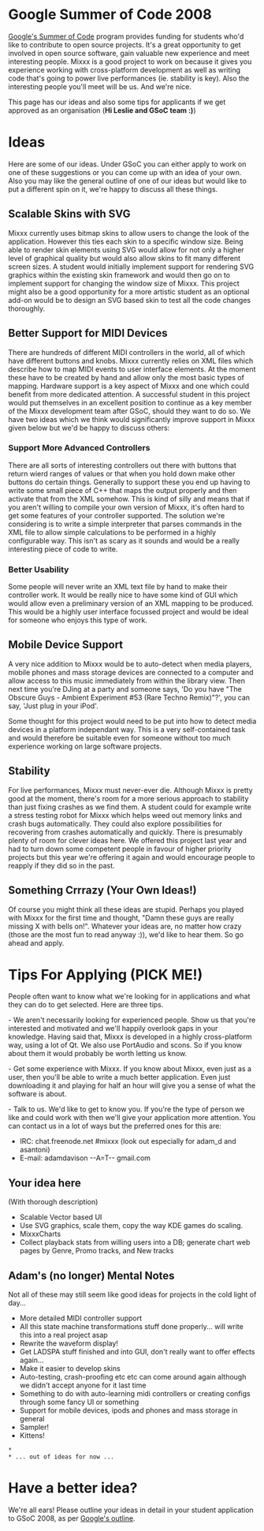 # Google Summer of Code 2008

[Google's Summer of Code](http://code.google.com/soc/) program provides
funding for students who'd like to contribute to open source projects.
It's a great opportunity to get involved in open source software, gain
valuable new experience and meet interesting people. Mixxx is a good
project to work on because it gives you experience working with
cross-platform development as well as writing code that's going to power
live performances (ie. stability is key). Also the interesting people
you'll meet will be us. And we're nice.

This page has our ideas and also some tips for applicants if we get
approved as an organisation (**Hi Leslie and GSoC team :)**)

# Ideas

Here are some of our ideas. Under GSoC you can either apply to work on
one of these suggestions or you can come up with an idea of your own.
Also you may like the general outline of one of our ideas but would like
to put a different spin on it, we're happy to discuss all these things.

## Scalable Skins with SVG

Mixxx currently uses bitmap skins to allow users to change the look of
the application. However this ties each skin to a specific window size.
Being able to render skin elements using SVG would allow for not only a
higher level of graphical quality but would also allow skins to fit many
different screen sizes. A student would initially implement support for
rendering SVG graphics within the existing skin framework and would then
go on to implement support for changing the window size of Mixxx. This
project might also be a good opportunity for a more artistic student as
an optional add-on would be to design an SVG based skin to test all the
code changes thoroughly.

## Better Support for MIDI Devices

There are hundreds of different MIDI controllers in the world, all of
which have different buttons and knobs. Mixxx currently relies on XML
files which describe how to map MIDI events to user interface elements.
At the moment these have to be created by hand and allow only the most
basic types of mapping. Hardware support is a key aspect of Mixxx and
one which could benefit from more dedicated attention. A successful
student in this project would put themselves in an excellent position to
continue as a key member of the Mixxx development team after GSoC,
should they want to do so. We have two ideas which we think would
significantly improve support in Mixxx given below but we'd be happy to
discuss others:

### Support More Advanced Controllers

There are all sorts of interesting controllers out there with buttons
that return wierd ranges of values or that when you hold down make other
buttons do certain things. Generally to support these you end up having
to write some small piece of C++ that maps the output properly and then
activate that from the XML somehow. This is kind of silly and means that
if you aren't willing to compile your own version of Mixxx, it's often
hard to get some features of your controller supported. The solution
we're considering is to write a simple interpreter that parses commands
in the XML file to allow simple calculations to be performed in a highly
configurable way. This isn't as scary as it sounds and would be a really
interesting piece of code to write.

### Better Usability

Some people will never write an XML text file by hand to make their
controller work. It would be really nice to have some kind of GUI which
would allow even a preliminary version of an XML mapping to be produced.
This would be a highly user interface focussed project and would be
ideal for someone who enjoys this type of work.

## Mobile Device Support

A very nice addition to Mixxx would be to auto-detect when media
players, mobile phones and mass storage devices are connected to a
computer and allow access to this music immediately from within the
library view. Then next time you're DJing at a party and someone says,
'Do you have "The Obscure Guys - Ambient Experiment \#53 (Rare Techno
Remix)"?', you can say, 'Just plug in your iPod'.

Some thought for this project would need to be put into how to detect
media devices in a platform independant way. This is a very
self-contained task and would therefore be suitable even for someone
without too much experience working on large software projects.

## Stability

For live performances, Mixxx must never-ever die. Although Mixxx is
pretty good at the moment, there's room for a more serious approach to
stability than just fixing crashes as we find them. A student could for
example write a stress testing robot for Mixxx which helps weed out
memory links and crash bugs automatically. They could also explore
possibilities for recovering from crashes automatically and quickly.
There is presumably plenty of room for clever ideas here. We offered
this project last year and had to turn down some competent people in
favour of higher priority projects but this year we're offering it again
and would encourage people to reapply if they did so in the past.

## Something Crrrazy (Your Own Ideas\!)

Of course you might think all these ideas are stupid. Perhaps you played
with Mixxx for the first time and thought, "Damn these guys are really
missing X with bells on\!". Whatever your ideas are, no matter how crazy
(those are the most fun to read anyway :)), we'd like to hear them. So
go ahead and apply.

# Tips For Applying (PICK ME\!)

People often want to know what we're looking for in applications and
what they can do to get selected. Here are three tips.

\- We aren't necessarily looking for experienced people. Show us that
you're interested and motivated and we'll happily overlook gaps in your
knowledge. Having said that, Mixxx is developed in a highly
cross-platform way, using a lot of Qt. We also use PortAudio and scons.
So if you know about them it would probably be worth letting us know.

\- Get some experience with Mixxx. If you know about Mixxx, even just as
a user, then you'll be able to write a much better application. Even
just downloading it and playing for half an hour will give you a sense
of what the software is about.

\- Talk to us. We'd like to get to know you. If you're the type of
person we like and could work with then we'll give your application more
attention. You can contact us in a lot of ways but the preferred ones
for this are:

  - IRC: chat.freenode.net \#mixxx (look out especially for adam\_d and
    asantoni)
  - E-mail: adamdavison --A=T-- gmail.com

## Your idea here

(With thorough description)

  - Scalable Vector based UI
  - Use SVG graphics, scale them, copy the way KDE games do scaling.
  - MixxxCharts
  - Collect playback stats from willing users into a DB; generate chart
    web pages by Genre, Promo tracks, and New tracks

## Adam's (no longer) Mental Notes

Not all of these may still seem like good ideas for projects in the cold
light of day...

  - More detailed MIDI controller support
  - All this state machine transformations stuff done properly... will
    write this into a real project asap
  - Rewrite the waveform display\!
  - Get LADSPA stuff finished and into GUI, don't really want to offer
    effects again...
  - Make it easier to develop skins
  - Auto-testing, crash-proofing etc etc can come around again although
    we didn't accept anyone for it last time
  - Something to do with auto-learning midi controllers or creating
    configs through some fancy UI or something
  - Support for mobile devices, ipods and phones and mass storage in
    general
  - Sampler\!
  - Kittens\!

<!-- end list -->

    * 
    * ... out of ideas for now ...

# Have a better idea?

We're all ears\! Please outline your ideas in detail in your student
application to GSoC 2008, as per [Google's
outline](http://code.google.com/soc/2008/faqs.html#0.1_student_app).
